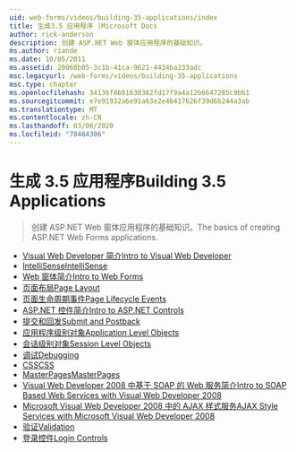 ```yaml
---
uid: web-forms/videos/building-35-applications/index
title: 生成3.5 应用程序 |Microsoft Docs
author: rick-anderson
description: 创建 ASP.NET Web 窗体应用程序的基础知识。
ms.author: riande
ms.date: 10/05/2011
ms.assetid: 20060b05-3c1b-41ca-9621-4434ba233adc
msc.legacyurl: /web-forms/videos/building-35-applications
msc.type: chapter
ms.openlocfilehash: 34136f8601630362fd17f9a4a12b6647285c9bb1
ms.sourcegitcommit: e7e91932a6e91a63e2e46417626f39d6b244a3ab
ms.translationtype: MT
ms.contentlocale: zh-CN
ms.lasthandoff: 03/06/2020
ms.locfileid: "78464306"
---
```

# <a name="building-35-applications"></a><span data-ttu-id="903e7-103">生成 3.5 应用程序</span><span class="sxs-lookup"><span data-stu-id="903e7-103">Building 3.5 Applications</span></span>

> <span data-ttu-id="903e7-104">创建 ASP.NET Web 窗体应用程序的基础知识。</span><span class="sxs-lookup"><span data-stu-id="903e7-104">The basics of creating ASP.NET Web Forms applications.</span></span>

- [<span data-ttu-id="903e7-105">Visual Web Developer 简介</span><span class="sxs-lookup"><span data-stu-id="903e7-105">Intro to Visual Web Developer</span></span>](intro-to-visual-web-developer.md)
- [<span data-ttu-id="903e7-106">IntelliSense</span><span class="sxs-lookup"><span data-stu-id="903e7-106">IntelliSense</span></span>](intellisense.md)
- [<span data-ttu-id="903e7-107">Web 窗体简介</span><span class="sxs-lookup"><span data-stu-id="903e7-107">Intro to Web Forms</span></span>](intro-to-web-forms.md)
- [<span data-ttu-id="903e7-108">页面布局</span><span class="sxs-lookup"><span data-stu-id="903e7-108">Page Layout</span></span>](page-layout.md)
- [<span data-ttu-id="903e7-109">页面生命周期事件</span><span class="sxs-lookup"><span data-stu-id="903e7-109">Page Lifecycle Events</span></span>](page-lifecycle-events.md)
- [<span data-ttu-id="903e7-110">ASP.NET 控件简介</span><span class="sxs-lookup"><span data-stu-id="903e7-110">Intro to ASP.NET Controls</span></span>](intro-to-aspnet-controls.md)
- [<span data-ttu-id="903e7-111">提交和回发</span><span class="sxs-lookup"><span data-stu-id="903e7-111">Submit and Postback</span></span>](submit-and-postback.md)
- [<span data-ttu-id="903e7-112">应用程序级别对象</span><span class="sxs-lookup"><span data-stu-id="903e7-112">Application Level Objects</span></span>](application-level-objects.md)
- [<span data-ttu-id="903e7-113">会话级别对象</span><span class="sxs-lookup"><span data-stu-id="903e7-113">Session Level Objects</span></span>](session-level-objects.md)
- [<span data-ttu-id="903e7-114">调试</span><span class="sxs-lookup"><span data-stu-id="903e7-114">Debugging</span></span>](debugging.md)
- [<span data-ttu-id="903e7-115">CSS</span><span class="sxs-lookup"><span data-stu-id="903e7-115">CSS</span></span>](css.md)
- [<span data-ttu-id="903e7-116">MasterPages</span><span class="sxs-lookup"><span data-stu-id="903e7-116">MasterPages</span></span>](masterpages.md)
- [<span data-ttu-id="903e7-117">Visual Web Developer 2008 中基于 SOAP 的 Web 服务简介</span><span class="sxs-lookup"><span data-stu-id="903e7-117">Intro to SOAP Based Web Services with Visual Web Developer 2008</span></span>](an-introduction-to-soap-based-web-services-with-visual-web-developer-2008.md)
- [<span data-ttu-id="903e7-118">Microsoft Visual Web Developer 2008 中的 AJAX 样式服务</span><span class="sxs-lookup"><span data-stu-id="903e7-118">AJAX Style Services with Microsoft Visual Web Developer 2008</span></span>](ajax-style-services-with-microsoft-visual-web-developer-2008.md)
- [<span data-ttu-id="903e7-119">验证</span><span class="sxs-lookup"><span data-stu-id="903e7-119">Validation</span></span>](validation.md)
- [<span data-ttu-id="903e7-120">登录控件</span><span class="sxs-lookup"><span data-stu-id="903e7-120">Login Controls</span></span>](login-controls.md)

